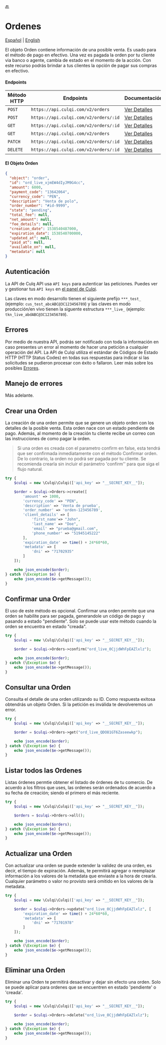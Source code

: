 [:back:](/docs/README.md)

# Ordenes

[Español](/docs/orders/README.es.md) |
[English](/docs/orders/README.md)

El objeto Orden contiene información de una posible venta. Es usado para el método de pago en efectivo. Una vez es pagada la orden por tu cliente via banco o agente, cambia de estado en el momento de la acción. Con este recurso podrás brindar a tus clientes la opción de pagar sus compras en efectivo.

#### Endpoints

| Método HTTP | Endpoints                             | Documentación                                              |
| ----------- | ------------------------------------- | ---------------------------------------------------------- |
| `POST`      | `https://api.culqi.com/v2/orders`     | [Ver Detalles](https://www.culqi.com/api/#ordenes#create)  |
| `POST`      | `https://api.culqi.com/v2/orders/:id` | [Ver Detalles](https://www.culqi.com/api/#ordenes#confirm) |
| `GET`       | `https://api.culqi.com/v2/orders/:id` | [Ver Detalles](https://www.culqi.com/api/#ordenes#detail)  |
| `GET`       | `https://api.culqi.com/v2/orders`     | [Ver Detalles](https://www.culqi.com/api/#ordenes#list)    |
| `PATCH`     | `https://api.culqi.com/v2/orders/:id` | [Ver Detalles](https://www.culqi.com/api/#ordenes#update)  |
| `DELETE`    | `https://api.culqi.com/v2/orders/:id` | [Ver Detalles](https://www.culqi.com/api/#ordenes#delete)  |

#### El Objeto Orden

```json
{
  "object": "order",
  "id": "ord_live_xjmEW4dIyJM9G4cc",
  "amount": 6000,
  "payment_code": "13642064",
  "currency_code": "PEN",
  "description": "Venta de polo",
  "order_number": "#id-9999",
  "state": "pending",
  "total_fee": null,
  "net_amount": null,
  "fee_details": null,
  "creation_date": 1538540487000,
  "expiration_date": 1538540700000,
  "updated_at": null,
  "paid_at": null,
  "available_on": null,
  "metadata": null
}
```

## Autenticación

La API de Culq API usa `API keys` para autenticar las peticiones. Puedes ver y gestionar tus `API keys` en [el panel de Culqi](https://integ-panel.culqi.com/#/desarrollo/llaves).

Las claves en modo desarrollo tienen el siguiente prefijo `***_test_` (ejemplo: `cus_test_abcABC@3C123456789`) y las claves en modo producción/en vivo tienen la siguente estructura `***_live_` (ejemplo: `tkn_live_abdABC@3C123456789`).

## Errores

Por medio de nuestra API, podrás ser notificado con toda la información en caso presentes un error al momento de hacer una petición a cualquier operación del API. La API de Culqi utiliza el estándar de Códigos de Estado HTTP (HTTP Status Codes) en todas sus respuestas para indicar si las solicitudes se pudieron procesar con éxito o fallaron. Leer más sobre los posibles [Errores](https://www.culqi.com/api/#/errores).

## Manejo de errores

Más adelante.

## Crear una Orden

La creación de una orden permite que se genere un objeto orden con los detalles de la posible venta. Esta orden nace con un estado pendiente de pago. Además, al momento de la creación tu cliente recibe un correo con las instrucciones de como pagar la orden.

> Si una orden es creada con el parametro confirm en false, esta tendrá que ser confirmada inmediatamente con el método Confirmar orden. De lo contrario, la orden no podrá ser pagada por tu cliente. Se recomienda crearla sin incluir el parámetro 'confirm'' para que siga el flujo natural.

```php
try {
    $culqi = new \Culqi\Culqi(['api_key' => "__SECRET_KEY__"]);

    $order = $culqi->Orders->create([
        'amount' => 1000,
        'currency_code' => "PEN",
        'description' => 'Venta de prueba',
        'order_number' => 'orden-123456789',
        'client_details' => [
            'first_name'=> "John",
            'last_name' => "Doe",
            'email' => "prueba@gmail.com",
            'phone_number' => "51945145222"
        ],
        'expiration_date' => time() + 24*60*60,
        'metadata' => [
            'dni' => "71702935"
        ]
    ]);

    echo json_encode($order);
} catch (\Exception $e) {
    echo json_encode($e->getMessage());
}
```

## Confirmar una Order

El uso de este método es opcional. Confirmar una orden permite que una orden se habilite para ser pagada, generandole un código de pago y pasando a estado "pendiente". Solo se puede usar este método cuando la orden se encuentra en estado "creada".

```php
try {
    $culqi = new \Culqi\Culqi(['api_key' => "__SECRET_KEY__"]);

    $order = $culqi->Orders->confirm("ord_live_0CjjdWhFpEAZlxlz");

    echo json_encode($order);
} catch (\Exception $e) {
    echo json_encode($e->getMessage());
}
```

## Consultar una Orden

Consulta el detalle de una orden utilizando su ID. Como respuesta exitosa obtendrás un objeto Orden. Si la petición es inválida te devolveremos un error.

```php
try {
    $culqi = new \Culqi\Culqi(['api_key' => "__SECRET_KEY__"]);

    $order = $culqi->Orders->get("ord_live_QDO81GT6Zaseewkp");

    echo json_encode($order);
} catch (\Exception $e) {
    echo json_encode($e->getMessage());
}
```

## Listar todos las Ordenes

Listas órdenes permtie obtener el listado de órdenes de tu comercio. De acuerdo a los filtros que uses, las ordenes serán ordenados de acuerdo a su fecha de creación; siendo el primero el más reciente.

```php
try {
    $culqi = new \Culqi\Culqi(['api_key' => "__SECRET_KEY__"]);

    $orders = $culqi->Orders->all();

    echo json_encode($orders);
} catch (\Exception $e) {
    echo json_encode($e->getMessage());
}
```

## Actualizar una Orden

Con actualizar una orden se puede extender la validez de una orden, es decir, el tiempo de expiración. Además, te permitirá agregar o reemplazar información a los valores de la metadata que enviaste a la hora de crearla. Cualquier parámetro o valor no provisto será omitido en los valores de la metadata.

```php
try {
    $culqi = new \Culqi\Culqi(['api_key' => "__SECRET_KEY__"]);

    $order = $culqi->Orders->update("ord_live_0CjjdWhFpEAZlxlz", [
        'expiration_date' => time() + 24*60*60,
        'metadata' => [
            'dni' => "71701978"
        ]
    ]);

    echo json_encode($order);
} catch (\Exception $e) {
    echo json_encode($e->getMessage());
}
```

## Eliminar una Orden

Eliminar una Orden te permitirá desactivar y dejar sin efecto una orden. Solo se puede aplicar para ordenes que se encuentren en estado 'pendiente' o 'creada'.

```php
try {
    $culqi = new \Culqi\Culqi(['api_key' => "__SECRET_KEY__"]);

    $order = $culqi->Orders->delete("ord_live_0CjjdWhFpEAZlxlz");

    echo json_encode($order);
} catch (\Exception $e) {
    echo json_encode($e->getMessage());
}
```
